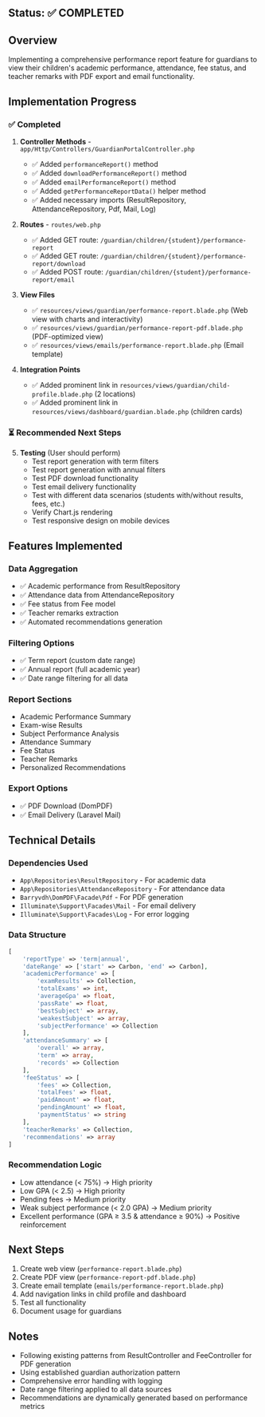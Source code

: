 
## Status: ✅ COMPLETED

## Overview
Implementing a comprehensive performance report feature for guardians to view their children's academic performance, attendance, fee status, and teacher remarks with PDF export and email functionality.

## Implementation Progress

### ✅ Completed

1. **Controller Methods** - `app/Http/Controllers/GuardianPortalController.php`
   - ✅ Added `performanceReport()` method
   - ✅ Added `downloadPerformanceReport()` method
   - ✅ Added `emailPerformanceReport()` method
   - ✅ Added `getPerformanceReportData()` helper method
   - ✅ Added necessary imports (ResultRepository, AttendanceRepository, Pdf, Mail, Log)

2. **Routes** - `routes/web.php`
   - ✅ Added GET route: `/guardian/children/{student}/performance-report`
   - ✅ Added GET route: `/guardian/children/{student}/performance-report/download`
   - ✅ Added POST route: `/guardian/children/{student}/performance-report/email`

3. **View Files**
   - ✅ `resources/views/guardian/performance-report.blade.php` (Web view with charts and interactivity)
   - ✅ `resources/views/guardian/performance-report-pdf.blade.php` (PDF-optimized view)
   - ✅ `resources/views/emails/performance-report.blade.php` (Email template)

4. **Integration Points**
   - ✅ Added prominent link in `resources/views/guardian/child-profile.blade.php` (2 locations)
   - ✅ Added prominent link in `resources/views/dashboard/guardian.blade.php` (children cards)

### ⏳ Recommended Next Steps

5. **Testing** (User should perform)
   - Test report generation with term filters
   - Test report generation with annual filters
   - Test PDF download functionality
   - Test email delivery functionality
   - Test with different data scenarios (students with/without results, fees, etc.)
   - Verify Chart.js rendering
   - Test responsive design on mobile devices

## Features Implemented

### Data Aggregation
- ✅ Academic performance from ResultRepository
- ✅ Attendance data from AttendanceRepository
- ✅ Fee status from Fee model
- ✅ Teacher remarks extraction
- ✅ Automated recommendations generation

### Filtering Options
- ✅ Term report (custom date range)
- ✅ Annual report (full academic year)
- ✅ Date range filtering for all data

### Report Sections
- Academic Performance Summary
- Exam-wise Results
- Subject Performance Analysis
- Attendance Summary
- Fee Status
- Teacher Remarks
- Personalized Recommendations

### Export Options
- ✅ PDF Download (DomPDF)
- ✅ Email Delivery (Laravel Mail)

## Technical Details

### Dependencies Used
- `App\Repositories\ResultRepository` - For academic data
- `App\Repositories\AttendanceRepository` - For attendance data
- `Barryvdh\DomPDF\Facade\Pdf` - For PDF generation
- `Illuminate\Support\Facades\Mail` - For email delivery
- `Illuminate\Support\Facades\Log` - For error logging

### Data Structure
```php
[
    'reportType' => 'term|annual',
    'dateRange' => ['start' => Carbon, 'end' => Carbon],
    'academicPerformance' => [
        'examResults' => Collection,
        'totalExams' => int,
        'averageGpa' => float,
        'passRate' => float,
        'bestSubject' => array,
        'weakestSubject' => array,
        'subjectPerformance' => Collection
    ],
    'attendanceSummary' => [
        'overall' => array,
        'term' => array,
        'records' => Collection
    ],
    'feeStatus' => [
        'fees' => Collection,
        'totalFees' => float,
        'paidAmount' => float,
        'pendingAmount' => float,
        'paymentStatus' => string
    ],
    'teacherRemarks' => Collection,
    'recommendations' => array
]
```

### Recommendation Logic
- Low attendance (< 75%) → High priority
- Low GPA (< 2.5) → High priority
- Pending fees → Medium priority
- Weak subject performance (< 2.0 GPA) → Medium priority
- Excellent performance (GPA ≥ 3.5 & attendance ≥ 90%) → Positive reinforcement

## Next Steps

1. Create web view (`performance-report.blade.php`)
2. Create PDF view (`performance-report-pdf.blade.php`)
3. Create email template (`emails/performance-report.blade.php`)
4. Add navigation links in child profile and dashboard
5. Test all functionality
6. Document usage for guardians

## Notes

- Following existing patterns from ResultController and FeeController for PDF generation
- Using established guardian authorization pattern
- Comprehensive error handling with logging
- Date range filtering applied to all data sources
- Recommendations are dynamically generated based on performance metrics
